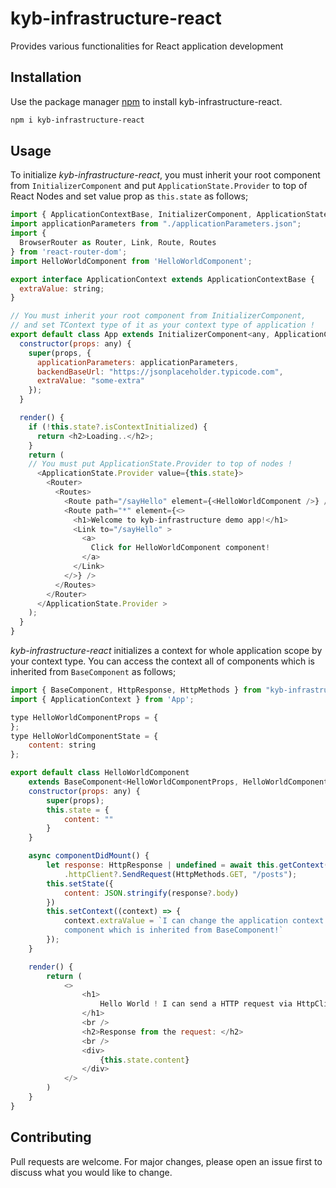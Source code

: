 # kyb-infrastructure-react

Provides various functionalities for React application development

## Installation

Use the package manager [npm](https://www.npmjs.com/package/kyb-infrastructure-react) to install kyb-infrastructure-react.

```bash
npm i kyb-infrastructure-react
```

## Usage

To initialize _kyb-infrastructure-react_, you must inherit your root component from `InitializerComponent` and put `ApplicationState.Provider` to top of React Nodes and set value prop as `this.state` as follows;

```` javascript
import { ApplicationContextBase, InitializerComponent, ApplicationState } from "kyb-infrastructure-react";
import applicationParameters from "./applicationParameters.json";
import {
  BrowserRouter as Router, Link, Route, Routes
} from 'react-router-dom';
import HelloWorldComponent from 'HelloWorldComponent';

export interface ApplicationContext extends ApplicationContextBase {
  extraValue: string;
}

// You must inherit your root component from InitializerComponent, 
// and set TContext type of it as your context type of application !
export default class App extends InitializerComponent<any, ApplicationContext> {
  constructor(props: any) {
    super(props, {
      applicationParameters: applicationParameters,
      backendBaseUrl: "https://jsonplaceholder.typicode.com",
      extraValue: "some-extra"
    });
  }

  render() {
    if (!this.state?.isContextInitialized) {
      return <h2>Loading..</h2>;
    }
    return (
    // You must put ApplicationState.Provider to top of nodes ! 
      <ApplicationState.Provider value={this.state}>
        <Router>
          <Routes>
            <Route path="/sayHello" element={<HelloWorldComponent />} />
            <Route path="*" element={<>
              <h1>Welcome to kyb-infrastructure demo app!</h1>
              <Link to="/sayHello" >
                <a>
                  Click for HelloWorldComponent component!
                </a>
              </Link>
            </>} />
          </Routes>
        </Router>
      </ApplicationState.Provider >
    );
  }
}
````

_kyb-infrastructure-react_ initializes a context for whole application scope by your context type. You can access the context all of components which is inherited from `BaseComponent` as follows;

```` javascript
import { BaseComponent, HttpResponse, HttpMethods } from "kyb-infrastructure-react"
import { ApplicationContext } from 'App';

type HelloWorldComponentProps = {
};
type HelloWorldComponentState = {
    content: string
};

export default class HelloWorldComponent
    extends BaseComponent<HelloWorldComponentProps, HelloWorldComponentState, ApplicationContext> {
    constructor(props: any) {
        super(props);
        this.state = {
            content: ""
        }
    }

    async componentDidMount() {
        let response: HttpResponse | undefined = await this.getContext()
            .httpClient?.SendRequest(HttpMethods.GET, "/posts");
        this.setState({
            content: JSON.stringify(response?.body)
        })
        this.setContext((context) => {
            context.extraValue = `I can change the application context from any 
            component which is inherited from BaseComponent!`
        });
    }

    render() {
        return (
            <>
                <h1>
                    Hello World ! I can send a HTTP request via HttpClient which is a module in the application context
                </h1>
                <br />
                <h2>Response from the request: </h2>
                <br />
                <div>
                    {this.state.content}
                </div>
            </>
        )
    }
}
````

## Contributing
Pull requests are welcome. For major changes, please open an issue first to discuss what you would like to change.
